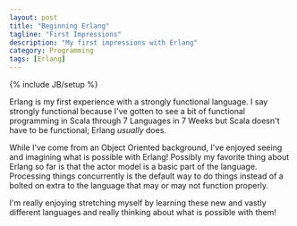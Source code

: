 ```yaml
---
layout: post
title: "Beginning Erlang"
tagline: "First Impressions"
description: "My first impressions with Erlang"
category: Programming
tags: [Erlang]
---
```

{% include JB/setup %}

Erlang is my first experience with a strongly functional language. I say strongly functional because I've gotten to see a bit of functional programming in Scala through 7 Languages in 7 Weeks but Scala doesn't have to be functional; Erlang *usually* does.

While I've come from an Object Oriented background, I've enjoyed seeing and imagining what is possible with Erlang!  Possibly my favorite thing about Erlang so far is that the actor model is a basic part of the language.  Processing things concurrently is the default way to do things instead of a bolted on extra to the language that may or may not function properly.

I'm really enjoying stretching myself by learning these new and vastly different languages and really thinking about what is possible with them!